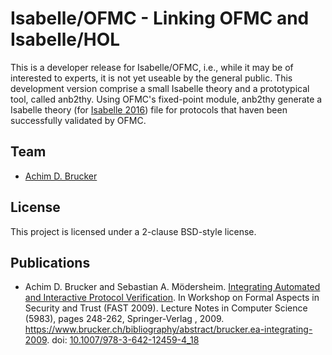 # Isabelle/OFMC - Linking OFMC and Isabelle/HOL
This is a developer release for Isabelle/OFMC, i.e., while it may be
of interested to experts, it is not yet useable by the general
public. This development version comprise a small Isabelle
theory and a prototypical tool, called anb2thy. Using OFMC's
fixed-point module, anb2thy generate a Isabelle theory (for 
 [Isabelle 2016](http://isabelle.in.tum.de/website-Isabelle2016/index.html)) 
file for protocols that haven been successfully validated by OFMC. 

## Team 
* [Achim D. Brucker](http://www.brucker.ch/)

## License
This project is licensed under a 2-clause BSD-style license.

## Publications
* Achim D. Brucker and Sebastian A. Mödersheim. [Integrating Automated 
  and Interactive Protocol Verification](https://www.brucker.ch/bibliography/download/2009/brucker.ea-integrating-2009.pdf). 
  In Workshop on Formal Aspects in Security and Trust (FAST 2009). Lecture 
  Notes in Computer Science (5983), pages 248-262, Springer-Verlag , 2009. 
  https://www.brucker.ch/bibliography/abstract/brucker.ea-integrating-2009.
  doi: [10.1007/978-3-642-12459-4_18](http://dx.doi.org/10.1007/978-3-642-12459-4_18)
